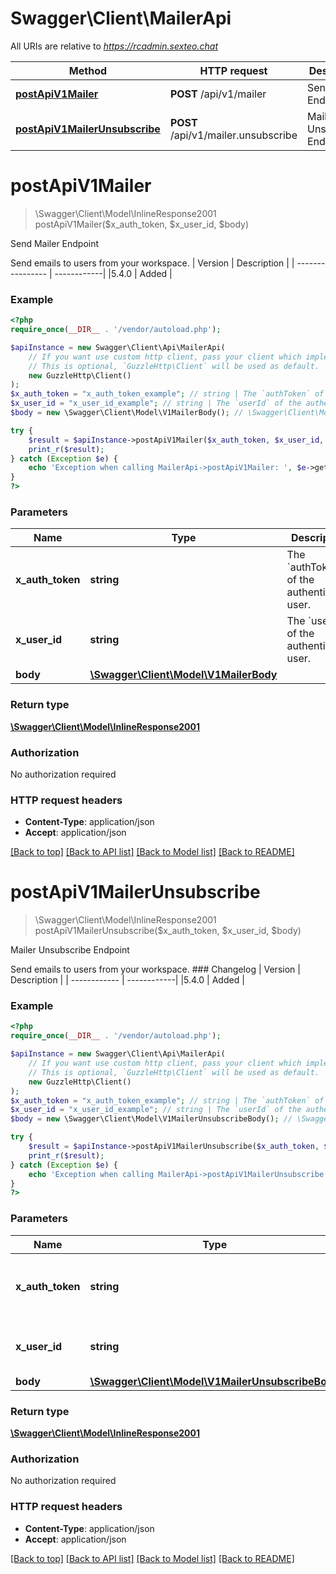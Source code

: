 # Swagger\Client\MailerApi

All URIs are relative to *https://rcadmin.sexteo.chat*

Method | HTTP request | Description
------------- | ------------- | -------------
[**postApiV1Mailer**](MailerApi.md#postapiv1mailer) | **POST** /api/v1/mailer | Send Mailer Endpoint
[**postApiV1MailerUnsubscribe**](MailerApi.md#postapiv1mailerunsubscribe) | **POST** /api/v1/mailer.unsubscribe | Mailer Unsubscribe Endpoint

# **postApiV1Mailer**
> \Swagger\Client\Model\InlineResponse2001 postApiV1Mailer($x_auth_token, $x_user_id, $body)

Send Mailer Endpoint

Send emails to users from your workspace.  | Version      | Description | | ---------------- | ------------| |5.4.0      | Added      |

### Example
```php
<?php
require_once(__DIR__ . '/vendor/autoload.php');

$apiInstance = new Swagger\Client\Api\MailerApi(
    // If you want use custom http client, pass your client which implements `GuzzleHttp\ClientInterface`.
    // This is optional, `GuzzleHttp\Client` will be used as default.
    new GuzzleHttp\Client()
);
$x_auth_token = "x_auth_token_example"; // string | The `authToken` of the authenticated user.
$x_user_id = "x_user_id_example"; // string | The `userId` of the authenticated user.
$body = new \Swagger\Client\Model\V1MailerBody(); // \Swagger\Client\Model\V1MailerBody | 

try {
    $result = $apiInstance->postApiV1Mailer($x_auth_token, $x_user_id, $body);
    print_r($result);
} catch (Exception $e) {
    echo 'Exception when calling MailerApi->postApiV1Mailer: ', $e->getMessage(), PHP_EOL;
}
?>
```

### Parameters

Name | Type | Description  | Notes
------------- | ------------- | ------------- | -------------
 **x_auth_token** | **string**| The &#x60;authToken&#x60; of the authenticated user. |
 **x_user_id** | **string**| The &#x60;userId&#x60; of the authenticated user. |
 **body** | [**\Swagger\Client\Model\V1MailerBody**](../Model/V1MailerBody.md)|  | [optional]

### Return type

[**\Swagger\Client\Model\InlineResponse2001**](../Model/InlineResponse2001.md)

### Authorization

No authorization required

### HTTP request headers

 - **Content-Type**: application/json
 - **Accept**: application/json

[[Back to top]](#) [[Back to API list]](../../README.md#documentation-for-api-endpoints) [[Back to Model list]](../../README.md#documentation-for-models) [[Back to README]](../../README.md)

# **postApiV1MailerUnsubscribe**
> \Swagger\Client\Model\InlineResponse2001 postApiV1MailerUnsubscribe($x_auth_token, $x_user_id, $body)

Mailer Unsubscribe Endpoint

Send emails to users from your workspace.  ### Changelog | Version      | Description | | ------------ | ------------| |5.4.0         | Added      |

### Example
```php
<?php
require_once(__DIR__ . '/vendor/autoload.php');

$apiInstance = new Swagger\Client\Api\MailerApi(
    // If you want use custom http client, pass your client which implements `GuzzleHttp\ClientInterface`.
    // This is optional, `GuzzleHttp\Client` will be used as default.
    new GuzzleHttp\Client()
);
$x_auth_token = "x_auth_token_example"; // string | The `authToken` of the authenticated user.
$x_user_id = "x_user_id_example"; // string | The `userId` of the authenticated user.
$body = new \Swagger\Client\Model\V1MailerUnsubscribeBody(); // \Swagger\Client\Model\V1MailerUnsubscribeBody | 

try {
    $result = $apiInstance->postApiV1MailerUnsubscribe($x_auth_token, $x_user_id, $body);
    print_r($result);
} catch (Exception $e) {
    echo 'Exception when calling MailerApi->postApiV1MailerUnsubscribe: ', $e->getMessage(), PHP_EOL;
}
?>
```

### Parameters

Name | Type | Description  | Notes
------------- | ------------- | ------------- | -------------
 **x_auth_token** | **string**| The &#x60;authToken&#x60; of the authenticated user. |
 **x_user_id** | **string**| The &#x60;userId&#x60; of the authenticated user. |
 **body** | [**\Swagger\Client\Model\V1MailerUnsubscribeBody**](../Model/V1MailerUnsubscribeBody.md)|  | [optional]

### Return type

[**\Swagger\Client\Model\InlineResponse2001**](../Model/InlineResponse2001.md)

### Authorization

No authorization required

### HTTP request headers

 - **Content-Type**: application/json
 - **Accept**: application/json

[[Back to top]](#) [[Back to API list]](../../README.md#documentation-for-api-endpoints) [[Back to Model list]](../../README.md#documentation-for-models) [[Back to README]](../../README.md)

